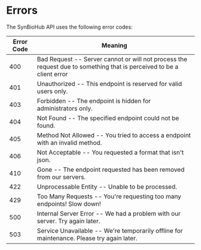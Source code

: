 # Errors

The SynBioHub API uses the following error codes:


Error Code | Meaning
---------- | -------
400 | Bad Request -- Server cannot or will not process the request due to something that is perceived to be a client error
401 | Unauthorized -- This endpoint is reserved for valid users only.
403 | Forbidden -- The endpoint is hidden for administrators only.
404 | Not Found -- The specified endpoint could not be found.
405 | Method Not Allowed -- You tried to access a endpoint with an invalid method.
406 | Not Acceptable -- You requested a format that isn't json.
410 | Gone -- The endpoint requested has been removed from our servers.
422 | Unprocessable Entity -- Unable to be processed. 
429 | Too Many Requests -- You're requesting too many endpoints! Slow down!
500 | Internal Server Error -- We had a problem with our server. Try again later.
503 | Service Unavailable -- We're temporarily offline for maintenance. Please try again later.
